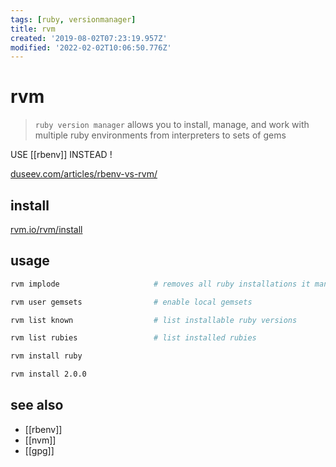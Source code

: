 ```yaml
---
tags: [ruby, versionmanager]
title: rvm
created: '2019-08-02T07:23:19.957Z'
modified: '2022-02-02T10:06:50.776Z'
---
```


# rvm

> `ruby version manager` allows you to install, manage, and work with multiple ruby environments from interpreters to sets of gems

USE [[rbenv]] INSTEAD !

[duseev.com/articles/rbenv-vs-rvm/](https://duseev.com/articles/rbenv-vs-rvm/)

## install

[rvm.io/rvm/install](https://rvm.io/rvm/install)

## usage

```sh
rvm implode                     # removes all ruby installations it manages, everything in ~/.rvm

rvm user gemsets                # enable local gemsets

rvm list known                  # list installable ruby versions

rvm list rubies                 # list installed rubies

rvm install ruby

rvm install 2.0.0
```

## see also

- [[rbenv]]
- [[nvm]]
- [[gpg]]

